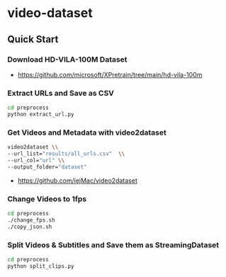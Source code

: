 # video-dataset
## Quick Start
### Download HD-VILA-100M Dataset
- https://github.com/microsoft/XPretrain/tree/main/hd-vila-100m
### Extract URLs and Save as CSV
```bash
cd preprocess
python extract_url.py
```
### Get Videos and Metadata with video2dataset
```bash
video2dataset \\
--url_list="results/all_urls.csv"  \\
--url_col="url" \\
--output_folder="dataset"
```
- https://github.com/iejMac/video2dataset

### Change Videos to 1fps
```bash
cd preprocess
./change_fps.sh
./copy_json.sh
```

### Split Videos & Subtitles and Save them as StreamingDataset
```bash
cd preprocess
python split_clips.py
```